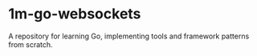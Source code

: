 # 1m-go-websockets
A repository for learning Go, implementing tools and framework patterns from scratch.
